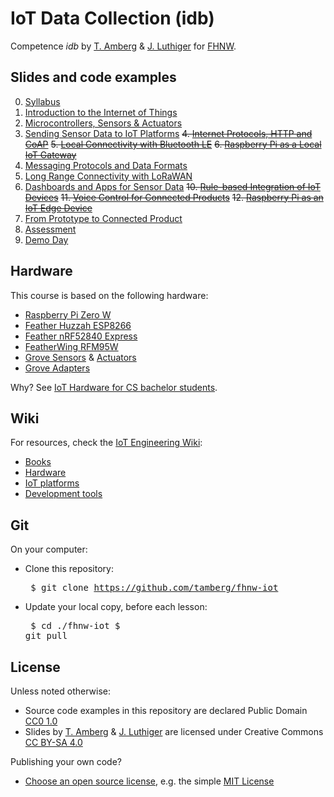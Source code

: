 # IoT Data Collection (idb)
Competence *idb* by [T. Amberg](https://twitter.com/tamberg) & [J. Luthiger](https://www.fhnw.ch/en/people/juerg-luthiger) for [FHNW](https://www.fhnw.ch/).

## Slides and code examples
0. [Syllabus](00/README.md)
1. [Introduction to the Internet of Things](01/README.md)
2. [Microcontrollers, Sensors & Actuators](02/README.md)
3. [Sending Sensor Data to IoT Platforms](03/README.md)
<s>4. [Internet Protocols, HTTP and CoAP](04/README.md)</s>
<s>5. [Local Connectivity with Bluetooth LE](05/README.md)</s>
<s>6. [Raspberry Pi as a Local IoT Gateway](06/README.md)</s>
7. [Messaging Protocols and Data Formats](07/README.md)
8. [Long Range Connectivity with LoRaWAN](08/README.md)
9. [Dashboards and Apps for Sensor Data](09/README.md)
<s>10. [Rule-based Integration of IoT Devices](10/README.md)</s>
<s>11. [Voice Control for Connected Products](11/README.md)</s>
<s>12. [Raspberry Pi as an IoT Edge Device](12/README.md)</s>
13. [From Prototype to Connected Product](13/README.md)
14. [Assessment](14/README.md)
15. [Demo Day](15/README.md)

## Hardware
This course is based on the following hardware:

* [Raspberry Pi Zero W](./../../wiki/Raspberry-Pi-Zero-W)
* [Feather Huzzah ESP8266](./../../wiki/Feather-Huzzah-ESP8266)
* [Feather nRF52840 Express](./../../wiki/Feather-nRF52840-Express)
* [FeatherWing RFM95W](./../../wiki/FeatherWing-RFM95W)
* [Grove Sensors](./../../wiki/Grove-Sensors) & [Actuators](./../../wiki/Grove-Actuators)
* [Grove Adapters](./../../wiki/Grove-Adapters)

Why? See [IoT Hardware for CS bachelor students](http://www.tamberg.org/fhnw/2019/IoTHardwareForCSBachelorStudents.pdf).

## Wiki
For resources, check the [IoT Engineering Wiki](https://github.com/tamberg/fhnw-iot/wiki):

* [Books](https://github.com/tamberg/fhnw-iot/wiki/IoT-Books)
* [Hardware](https://github.com/tamberg/fhnw-iot/wiki#hardware)
* [IoT platforms](https://github.com/tamberg/fhnw-iot/wiki#iot-platforms)
* [Development tools](https://github.com/tamberg/fhnw-iot/wiki#development-tools)

## Git
On your computer:

* Clone this repository:<pre>
    $ git clone https://github.com/tamberg/fhnw-iot</pre>
* Update your local copy, before each lesson:<pre>
    $ cd ./fhnw-iot
    $ git pull</pre>

## License

Unless noted otherwise:

* Source code examples in this repository are declared Public Domain [CC0 1.0](https://creativecommons.org/publicdomain/zero/1.0/)
* Slides by [T. Amberg](https://twitter.com/tamberg) & [J. Luthiger](https://www.fhnw.ch/en/people/juerg-luthiger) are licensed under Creative Commons [CC BY-SA 4.0](https://creativecommons.org/licenses/by-sa/4.0/)

Publishing your own code?

* [Choose an open source license](https://choosealicense.com/), e.g. the simple [MIT License](https://choosealicense.com/licenses/mit/)
